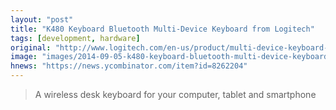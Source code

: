 ```yaml
---
layout: "post"
title: "K480 Keyboard Bluetooth Multi-Device Keyboard from Logitech"
tags: [development, hardware]
original: "http://www.logitech.com/en-us/product/multi-device-keyboard-k480"
image: "images/2014-09-05-k480-keyboard-bluetooth-multi-device-keyboard-from-logitech/bluetooth-multi-device-keyboard-k480.jpg"
hnews: "https://news.ycombinator.com/item?id=8262204"
---
```


<blockquote>A wireless desk keyboard for your computer, tablet and smartphone</blockquote>

